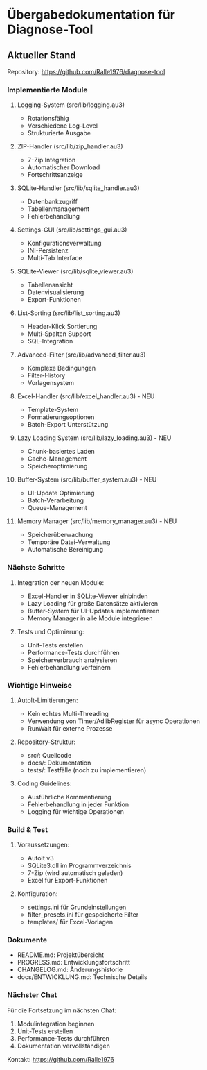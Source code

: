 # Übergabedokumentation für Diagnose-Tool

## Aktueller Stand
Repository: https://github.com/Ralle1976/diagnose-tool

### Implementierte Module
1. Logging-System (src/lib/logging.au3)
   - Rotationsfähig
   - Verschiedene Log-Level
   - Strukturierte Ausgabe

2. ZIP-Handler (src/lib/zip_handler.au3)
   - 7-Zip Integration
   - Automatischer Download
   - Fortschrittsanzeige

3. SQLite-Handler (src/lib/sqlite_handler.au3)
   - Datenbankzugriff
   - Tabellenmanagement
   - Fehlerbehandlung

4. Settings-GUI (src/lib/settings_gui.au3)
   - Konfigurationsverwaltung
   - INI-Persistenz
   - Multi-Tab Interface

5. SQLite-Viewer (src/lib/sqlite_viewer.au3)
   - Tabellenansicht
   - Datenvisualisierung
   - Export-Funktionen

6. List-Sorting (src/lib/list_sorting.au3)
   - Header-Klick Sortierung
   - Multi-Spalten Support
   - SQL-Integration

7. Advanced-Filter (src/lib/advanced_filter.au3)
   - Komplexe Bedingungen
   - Filter-History
   - Vorlagensystem

8. Excel-Handler (src/lib/excel_handler.au3) - NEU
   - Template-System
   - Formatierungsoptionen
   - Batch-Export Unterstützung

9. Lazy Loading System (src/lib/lazy_loading.au3) - NEU
   - Chunk-basiertes Laden
   - Cache-Management
   - Speicheroptimierung

10. Buffer-System (src/lib/buffer_system.au3) - NEU
    - UI-Update Optimierung
    - Batch-Verarbeitung
    - Queue-Management

11. Memory Manager (src/lib/memory_manager.au3) - NEU
    - Speicherüberwachung
    - Temporäre Datei-Verwaltung
    - Automatische Bereinigung

### Nächste Schritte
1. Integration der neuen Module:
   - Excel-Handler in SQLite-Viewer einbinden
   - Lazy Loading für große Datensätze aktivieren
   - Buffer-System für UI-Updates implementieren
   - Memory Manager in alle Module integrieren

2. Tests und Optimierung:
   - Unit-Tests erstellen
   - Performance-Tests durchführen
   - Speicherverbrauch analysieren
   - Fehlerbehandlung verfeinern

### Wichtige Hinweise
1. AutoIt-Limitierungen:
   - Kein echtes Multi-Threading
   - Verwendung von Timer/AdlibRegister für async Operationen
   - RunWait für externe Prozesse

2. Repository-Struktur:
   - src/: Quellcode
   - docs/: Dokumentation
   - tests/: Testfälle (noch zu implementieren)

3. Coding Guidelines:
   - Ausführliche Kommentierung
   - Fehlerbehandlung in jeder Funktion
   - Logging für wichtige Operationen

### Build & Test
1. Voraussetzungen:
   - AutoIt v3
   - SQLite3.dll im Programmverzeichnis
   - 7-Zip (wird automatisch geladen)
   - Excel für Export-Funktionen

2. Konfiguration:
   - settings.ini für Grundeinstellungen
   - filter_presets.ini für gespeicherte Filter
   - templates/ für Excel-Vorlagen

### Dokumente
- README.md: Projektübersicht
- PROGRESS.md: Entwicklungsfortschritt
- CHANGELOG.md: Änderungshistorie
- docs/ENTWICKLUNG.md: Technische Details

### Nächster Chat
Für die Fortsetzung im nächsten Chat:
1. Modulintegration beginnen
2. Unit-Tests erstellen
3. Performance-Tests durchführen
4. Dokumentation vervollständigen

Kontakt: https://github.com/Ralle1976